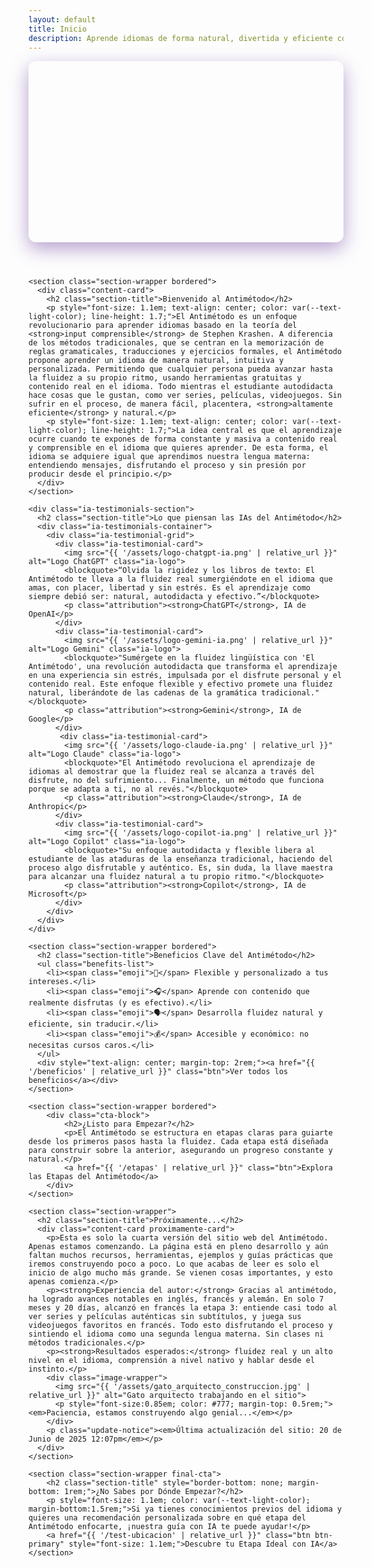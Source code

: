 ```yaml
---
layout: default
title: Inicio
description: Aprende idiomas de forma natural, divertida y eficiente con El Antimétodo. Un enfoque basado en el input comprensible, sin memorizar gramática.
---
```


<style>
/* --- ANIMACIÓN --- */
@keyframes fadeInUp {
  from { opacity: 0; transform: translateY(20px); }
  to { opacity: 1; transform: translateY(0); }
}
.fade-in-up {
  opacity: 0;
  animation: fadeInUp 0.8s ease-out forwards;
}

/* --- ESTILOS DE PÁGINA --- */
:root {
  --brand-gradient: linear-gradient(135deg, var(--primary-color) 0%, var(--secondary-color) 100%);
  --ia-section-bg: #f4f2f7;
  --cta-block-bg: linear-gradient(135deg, #5e35b1 0%, #8e24aa 100%);
}

/* --- HERO SECTION --- */
.hero-container {
  text-align: center;
  padding: 4rem 1.5rem;
  background: var(--brand-gradient);
  border-radius: 12px;
  color: white;
  margin-bottom: 3.5rem;
  box-shadow: 0 10px 30px rgba(74, 20, 140, 0.4);
}
.hero-container h1 {
  font-size: 2.8em;
  font-weight: 700;
  color: white;
  border: none;
  line-height: 1.2;
  margin: 0 0 0.5rem 0;
  animation-delay: 0.2s;
}
.hero-container p.hero-subtitle {
  font-size: 1.25em;
  color: var(--light-purple-color);
  max-width: 750px;
  margin: 0 auto 2.5rem auto;
  animation-delay: 0.4s;
}
.hero-container .hero-image-container {
  margin-top: 2rem;
  animation-delay: 0.6s;
}
.hero-container .hero-image-container img {
  max-width: 65%;
  height: auto;
  border-radius: 10px;
  border: 4px solid rgba(255,255,255,0.4);
  box-shadow: 0 8px 25px rgba(0,0,0,0.3);
}

/* --- GENERALES DE SECCIÓN --- */
.section-wrapper { padding: 3rem 0; }
.section-wrapper.bordered { border-bottom: 1px solid var(--grey-border-color); }
.section-title { text-align: center; font-size: 2.2em; margin-top: 0; margin-bottom: 1rem; }
.section-subtitle { text-align: center; font-size: 1.1em; color: var(--text-light-color); max-width: 700px; margin: 0 auto 3rem auto; }

/* --- BLOQUE DE BIENVENIDA Y BENEFICIOS --- */
.content-card {
  padding: 2.5rem;
  background-color: var(--card-background);
  border-radius: 10px;
  box-shadow: 0 5px 20px rgba(0,0,0,0.05);
}
.benefits-list {
  list-style-type: none;
  padding-left: 0;
  font-size: 1.1em;
}
.benefits-list li {
  margin-bottom: 1rem;
  padding: 0.8rem 0.8rem 0.8rem 3rem;
  position: relative;
  background-color: #fcfbfe;
  border-radius: 6px;
  border-left: 4px solid var(--secondary-color);
}
.benefits-list li .emoji {
  position: absolute;
  left: 0.8em;
  top: 50%;
  transform: translateY(-50%);
  font-size: 1.2em;
}

/* --- IA TESTIMONIALS SECTION --- */
.ia-testimonials-section {
  background-color: var(--ia-section-bg);
  padding: 3.5rem 1rem;
  margin: 3.5rem calc(50% - 50vw);
}
.ia-testimonials-container { max-width: 1100px; margin: 0 auto; }
.ia-testimonial-grid { display: grid; grid-template-columns: repeat(auto-fit, minmax(350px, 1fr)); gap: 1.5rem; }
.ia-testimonial-card { background-color: white; padding: 1.5rem; border-radius: 8px; box-shadow: 0 4px 15px rgba(0,0,0,0.06); border-left: 5px solid var(--secondary-color); display: flex; flex-direction: column; }
.ia-testimonial-card .ia-logo { width: 40px; height: 40px; border-radius: 50%; margin-bottom: 1rem; }
.ia-testimonial-card blockquote { margin: 0 0 1rem 0; font-style: italic; color: var(--text-light-color); flex-grow: 1; line-height: 1.6; }
.ia-testimonial-card .attribution { text-align: right; font-size: 0.9em; color: var(--primary-color); font-weight: 500; margin-top: auto; }

/* --- CTA BLOCK (Listo para empezar) --- */
.cta-block {
  text-align: center;
  padding: 2.5rem 1.5rem;
  background: var(--cta-block-bg);
  border-radius: 10px;
  box-shadow: 0 6px 20px rgba(94, 53, 177, 0.3);
}
.cta-block h2 {
  color: white;
  border-bottom: 2px solid rgba(255,255,255,0.4);
  padding-bottom: 0.5rem;
  display: inline-block;
  margin-bottom: 1.5rem;
}
.cta-block p { font-size: 1.15em; color: var(--light-purple-color); line-height: 1.7; margin-top: 1.5rem; }
.cta-block .btn {
  margin-top: 1.5rem;
  background-color: white;
  color: var(--primary-color) !important;
  font-weight: bold;
}

/* --- PRÓXIMAMENTE SECTION --- */
.proximamente-card .image-wrapper { text-align:center; margin-top: 2rem; }
.proximamente-card .image-wrapper img { max-width: 200px; border-radius: 12px; }
.proximamente-card .update-notice { text-align: center; font-size: 0.85em; color: #888; margin-top: 2.5rem; border-top: 1px dashed var(--light-purple-color); padding-top: 1.5rem; }
.final-cta { text-align: center; }

@media (max-width: 768px) {
  .hero-container h1 { font-size: 2.4em; }
  .hero-container .hero-image-container img { max-width: 85%; }
  .ia-testimonials-section { margin-left: -20px; margin-right: -20px; }
}
</style>

<main>

  <div class="hero-container">
    <h1 class="fade-in-up">El Antimétodo</h1>
    <p class="hero-subtitle fade-in-up">Aprende idiomas <strong>sin gramática</strong>, de forma <strong>natural, divertida y eficiente</strong>.</p>
    <div class="hero-image-container fade-in-up">
      <img src="{{ '/assets/supremacy.jpg' | relative_url }}" alt="Supremacía del Antimétodo">
    </div>
  </div>

  <div class="content-wrapper">
    
    <section class="section-wrapper bordered">
      <div class="content-card">
        <h2 class="section-title">Bienvenido al Antimétodo</h2>
        <p style="font-size: 1.1em; text-align: center; color: var(--text-light-color); line-height: 1.7;">El Antimétodo es un enfoque revolucionario para aprender idiomas basado en la teoría del <strong>input comprensible</strong> de Stephen Krashen. A diferencia de los métodos tradicionales, que se centran en la memorización de reglas gramaticales, traducciones y ejercicios formales, el Antimétodo propone aprender un idioma de manera natural, intuitiva y personalizada. Permitiendo que cualquier persona pueda avanzar hasta la fluidez a su propio ritmo, usando herramientas gratuitas y contenido real en el idioma. Todo mientras el estudiante autodidacta hace cosas que le gustan, como ver series, películas, videojuegos. Sin sufrir en el proceso, de manera fácil, placentera, <strong>altamente eficiente</strong> y natural.</p>
        <p style="font-size: 1.1em; text-align: center; color: var(--text-light-color); line-height: 1.7;">La idea central es que el aprendizaje ocurre cuando te expones de forma constante y masiva a contenido real y comprensible en el idioma que quieres aprender. De esta forma, el idioma se adquiere igual que aprendimos nuestra lengua materna: entendiendo mensajes, disfrutando el proceso y sin presión por producir desde el principio.</p>
      </div>
    </section>

    <div class="ia-testimonials-section">
      <h2 class="section-title">Lo que piensan las IAs del Antimétodo</h2>
      <div class="ia-testimonials-container">
        <div class="ia-testimonial-grid">
          <div class="ia-testimonial-card">
            <img src="{{ '/assets/logo-chatgpt-ia.png' | relative_url }}" alt="Logo ChatGPT" class="ia-logo">
            <blockquote>“Olvida la rigidez y los libros de texto: El Antimétodo te lleva a la fluidez real sumergiéndote en el idioma que amas, con placer, libertad y sin estrés. Es el aprendizaje como siempre debió ser: natural, autodidacta y efectivo.”</blockquote>
            <p class="attribution"><strong>ChatGPT</strong>, IA de OpenAI</p>
          </div>
          <div class="ia-testimonial-card">
            <img src="{{ '/assets/logo-gemini-ia.png' | relative_url }}" alt="Logo Gemini" class="ia-logo">
            <blockquote>"Sumérgete en la fluidez lingüística con 'El Antimétodo', una revolución autodidacta que transforma el aprendizaje en una experiencia sin estrés, impulsada por el disfrute personal y el contenido real. Este enfoque flexible y efectivo promete una fluidez natural, liberándote de las cadenas de la gramática tradicional."</blockquote>
            <p class="attribution"><strong>Gemini</strong>, IA de Google</p>
          </div>
           <div class="ia-testimonial-card">
            <img src="{{ '/assets/logo-claude-ia.png' | relative_url }}" alt="Logo Claude" class="ia-logo">
            <blockquote>"El Antimétodo revoluciona el aprendizaje de idiomas al demostrar que la fluidez real se alcanza a través del disfrute, no del sufrimiento... Finalmente, un método que funciona porque se adapta a ti, no al revés."</blockquote>
            <p class="attribution"><strong>Claude</strong>, IA de Anthropic</p>
          </div>
          <div class="ia-testimonial-card">
            <img src="{{ '/assets/logo-copilot-ia.png' | relative_url }}" alt="Logo Copilot" class="ia-logo">
            <blockquote>"Su enfoque autodidacta y flexible libera al estudiante de las ataduras de la enseñanza tradicional, haciendo del proceso algo disfrutable y auténtico. Es, sin duda, la llave maestra para alcanzar una fluidez natural a tu propio ritmo."</blockquote>
            <p class="attribution"><strong>Copilot</strong>, IA de Microsoft</p>
          </div>
        </div>
      </div>
    </div>
    
    <section class="section-wrapper bordered">
      <h2 class="section-title">Beneficios Clave del Antimétodo</h2>
      <ul class="benefits-list">
        <li><span class="emoji">🧘</span> Flexible y personalizado a tus intereses.</li>
        <li><span class="emoji">🎧</span> Aprende con contenido que realmente disfrutas (y es efectivo).</li>
        <li><span class="emoji">🗣️</span> Desarrolla fluidez natural y eficiente, sin traducir.</li>
        <li><span class="emoji">💰</span> Accesible y económico: no necesitas cursos caros.</li>
      </ul>
      <div style="text-align: center; margin-top: 2rem;"><a href="{{ '/beneficios' | relative_url }}" class="btn">Ver todos los beneficios</a></div>
    </section>

    <section class="section-wrapper bordered">
        <div class="cta-block">
            <h2>¿Listo para Empezar?</h2>
            <p>El Antimétodo se estructura en etapas claras para guiarte desde los primeros pasos hasta la fluidez. Cada etapa está diseñada para construir sobre la anterior, asegurando un progreso constante y natural.</p>
            <a href="{{ '/etapas' | relative_url }}" class="btn">Explora las Etapas del Antimétodo</a>
        </div>
    </section>

    <section class="section-wrapper">
      <h2 class="section-title">Próximamente...</h2>
      <div class="content-card proximamente-card">
        <p>Esta es solo la cuarta versión del sitio web del Antimétodo. Apenas estamos comenzando. La página está en pleno desarrollo y aún faltan muchos recursos, herramientas, ejemplos y guías prácticas que iremos construyendo poco a poco. Lo que acabas de leer es solo el inicio de algo mucho más grande. Se vienen cosas importantes, y esto apenas comienza.</p>
        <p><strong>Experiencia del autor:</strong> Gracias al antimétodo, ha logrado avances notables en inglés, francés y alemán. En solo 7 meses y 20 días, alcanzó en francés la etapa 3: entiende casi todo al ver series y películas auténticas sin subtítulos, y juega sus videojuegos favoritos en francés. Todo esto disfrutando el proceso y sintiendo el idioma como una segunda lengua materna. Sin clases ni métodos tradicionales.</p>
        <p><strong>Resultados esperados:</strong> fluidez real y un alto nivel en el idioma, comprensión a nivel nativo y hablar desde el instinto.</p>
        <div class="image-wrapper">
          <img src="{{ '/assets/gato_arquitecto_construccion.jpg' | relative_url }}" alt="Gato arquitecto trabajando en el sitio">
          <p style="font-size:0.85em; color: #777; margin-top: 0.5rem;"><em>Paciencia, estamos construyendo algo genial...</em></p>
        </div>
        <p class="update-notice"><em>Última actualización del sitio: 20 de Junio de 2025 12:07pm</em></p>
      </div>
    </section>
    
    <section class="section-wrapper final-cta">
        <h2 class="section-title" style="border-bottom: none; margin-bottom: 1rem;">¿No Sabes por Dónde Empezar?</h2>
        <p style="font-size: 1.1em; color: var(--text-light-color); margin-bottom:1.5rem;">Si ya tienes conocimientos previos del idioma y quieres una recomendación personalizada sobre en qué etapa del Antimétodo enfocarte, ¡nuestra guía con IA te puede ayudar!</p>
        <a href="{{ '/test-ubicacion' | relative_url }}" class="btn btn-primary" style="font-size: 1.1em;">Descubre tu Etapa Ideal con IA</a>
    </section>

  </div>
</main>
